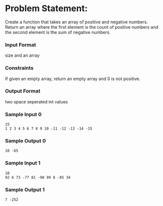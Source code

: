 # Problem Statement:

Create a function that takes an array of positive and negative numbers. Return an array where the first element is the count of positive numbers and the second element is the sum of negative numbers.

### Input Format

size and an array

### Constraints

If given an empty array, return an empty array and 0 is not positive.

### Output Format

two space seperated int values

### Sample Input 0
```
15
1 2 3 4 5 6 7 8 9 10 -11 -12 -13 -14 -15
```
### Sample Output 0
```
10 -65
```
### Sample Input 1
```
10
92 6 73 -77 81 -90 99 8 -85 34
```
### Sample Output 1
```
7 -252
```
